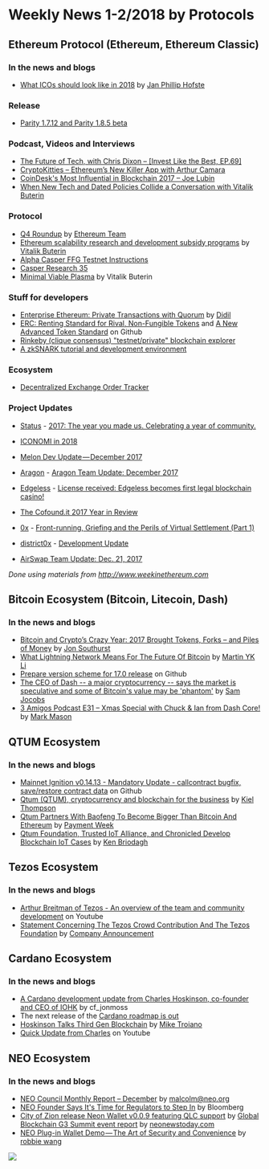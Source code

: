 # Weekly News 1-2/2018 by Protocols
## Ethereum Protocol (Ethereum, Ethereum Classic)
### In the news and blogs

* [What ICOs should look like in 2018](https://medium.com/tvtwocom/what-icos-should-look-like-in-2018-a96eda686a9b) by [Jan Phillip Hofste](https://medium.com/@jp.hofste?source=post_header_lockup)

### Release
* [Parity 1.7.12 and Parity 1.8.5 beta](https://github.com/paritytech/parity/releases)

### Podcast, Videos and Interviews  
* [The Future of Tech, with Chris Dixon – [Invest Like the Best, EP.69]](http://investorfieldguide.com/dixon/)
* [CryptoKitties – Ethereum’s New Killer App with Arthur Camara](http://blockchain.global/cryptokitties/)
* [CoinDesk's Most Influential in Blockchain 2017 – Joe Lubin](https://www.youtube.com/watch?v=d_LYMtI7hjs)
* [When New Tech and Dated Policies Collide a Conversation with Vitalik Buterin](https://www.youtube.com/watch?v=KlIFQ7GIdBA)

### Protocol
* [Q4 Roundup](https://blog.ethereum.org/2018/01/02/q4-roundup/) by [Ethereum Team](https://blog.ethereum.org/author/ethereum-team/)
* [Ethereum scalability research and development subsidy programs](https://blog.ethereum.org/2018/01/02/ethereum-scalability-research-development-subsidy-programs/) by [Vitalik Buterin](https://blog.ethereum.org/author/vitalik-buterin/)
* [Alpha Casper FFG Testnet Instructions](http://notes.eth.sg/MYEwhswJwMzAtADgCwEYBM9kAYBGJ4wBTETKdGZdXAVmRvUQDYg=?view)
* [Casper Research 35](https://www.youtube.com/watch?v=5DkBNpLtTUE)
* [Minimal Viable Plasma](https://ethresear.ch/t/minimal-viable-plasma/426) by Vitalik Buterin

### Stuff for developers
* [Enterprise Ethereum: Private Transactions with Quorum](https://medium.com/@didil/enterprise-ethereum-private-transactions-with-quorum-b0574bb60700) by [Didil](https://medium.com/@didil)
* [ERC: Renting Standard for Rival, Non-Fungible Tokens](https://github.com/ethereum/EIPs/issues/809) and [A New Advanced Token Standard](https://github.com/ethereum/EIPs/issues/777) on Github
* [Rinkeby (clique consensus) "testnet/private" blockchain explorer](https://www.reddit.com/r/ethereum/comments/7nzgpa/rinkeby_clique_consensus_testnetprivate/)
* [A zkSNARK tutorial and development environment](https://github.com/howardwu/libsnark-tutorial)

### Ecosystem
* [Decentralized Exchange Order Tracker](https://etherscan.io/dextracker)

### Project Updates
* [Status](status.im) - [2017: The year you made us. Celebrating a year of community.](https://blog.status.im/2017-the-year-you-made-us-celebrating-a-year-of-community-896e237a74f0)
* [ICONOMI in 2018](https://medium.com/iconominet/iconomi-in-2018-e9d01ee5159e)
* [Melon Dev Update — December 2017](https://medium.com/melonport-blog/melon-dev-update-december-2017-ac411b26404d)
* [Aragon](https://aragon.one/) - [Aragon Team Update: December 2017](https://blog.aragon.one/aragon-team-update-december-2017-cf076d3a46a3)

* [Edgeless](https://edgeless.io/) - [License received: Edgeless becomes first legal blockchain casino!](https://medium.com/edgeless/license-received-edgeless-becomes-first-legal-blockchain-casino-7ec171f72c3e)

* [The Cofound.it 2017 Year in Review](https://blog.cofound.it/the-cofound-it-2017-year-in-review-e6412e1f1ac1)
* [0x](https://0xproject.com/) - [Front-running, Griefing and the Perils of Virtual Settlement (Part 1)](https://blog.0xproject.com/front-running-griefing-and-the-perils-of-virtual-settlement-part-1-8554ab283e97)
* [district0x](https://district0x.io/) - [Development Update](https://blog.district0x.io/district0x-dev-update-december-26th-2017-82f6205c383a)
* [AirSwap Team Update: Dec. 21, 2017](https://blog.airswap.io/airswap-team-update-dec-21-2017-1566c0bc9af6)

*Done using materials from http://www.weekinethereum.com*

## Bitcoin Ecosystem (Bitcoin, Litecoin, Dash)
### In the news and blogs
* [Bitcoin and Crypto’s Crazy Year: 2017 Brought Tokens, Forks – and Piles of Money](https://www.bitsonline.com/bitcoin-crypto-crazy-year-2017/) by [Jon Southurst](https://www.bitsonline.com/author/jon-southurst/)
* [What Lightning Network Means For The Future Of Bitcoin](https://seekingalpha.com/article/4133695-lightning-network-means-future-bitcoin) by [Martin YK Li](https://seekingalpha.com/article/4133695-lightning-network-means-future-bitcoin)
* [Prepare version scheme for 17.0 release](https://github.com/bitcoin/bitcoin/pull/12026) on Github
* [The CEO of Dash -- a major cryptocurrency -- says the market is speculative and some of Bitcoin's value may be 'phantom'](https://www.businessinsider.com.au/dash-cryptocurrency-ceo-interview-2017-12) by [Sam Jocobs](https://www.businessinsider.com.au/author/sam-jacobs)
* [3 Amigos Podcast E31 – Xmas Special with Chuck & Ian from Dash Core!](https://www.dashforcenews.com/3-amigos-podcast-e31-xmas-special-with-chuck-ian-from-dash-core/) by [Mark Mason](https://www.dashforcenews.com/author/markm/)


## QTUM Ecosystem
### In the news and blogs
* [Mainnet Ignition v0.14.13 - Mandatory Update - callcontract bugfix, save/restore contract data](https://github.com/qtumproject/qtum/releases/tag/mainnet-ignition-v0.14.13) on Github
* [Qtum (QTUM), cryptocurrency and blockchain for the business](https://stocksgazette.com/2018/01/06/qtum-qtum-cryptocurrency-blockchain-business/) by [Kiel Thompson](https://stocksgazette.com/author/kiel-thompson/)
* [Qtum Partners With Baofeng To Become Bigger Than Bitcoin And Ethereum](https://paymentweek.com/2018-1-5-qtum-partners-baofeng-become-bigger-bitcoin-ethereum/) by [Payment Week](https://paymentweek.com/)
* [Qtum Foundation, Trusted IoT Alliance, and Chronicled Develop Blockchain IoT Cases](http://www.iotevolutionworld.com/iot/articles/436228-qtum-foundation-trusted-iot-alliance-chronicled-develop-blockcha.htm#.Wk8kC8QtTMs.twitter) by [Ken Briodagh](http://www.iotevolutionworld.com/columnist.aspx?id=100723&nm=Ken%20Briodagh)

## Tezos Ecosystem
### In the news and blogs
* [Arthur Breitman of Tezos - An overview of the team and community development](https://www.youtube.com/watch?v=37asZr4txFI) on Youtube
* [Statement Concerning The Tezos Crowd Contribution And The Tezos Foundation](http://fintechnews.ch/blockchain_bitcoin/statement-concerning-tezos-crowd-contribution-tezos-foundation/14375/) by [Company Announcement](http://fintechnews.ch/)

## Cardano Ecosystem
### In the news and blogs
* [A Cardano development update from Charles Hoskinson, co-founder and CEO of IOHK](https://forum.cardanohub.org/t/10-01-18-a-cardano-development-update-from-charles-hoskinson-co-founder-and-ceo-of-iohk/5730) by cf_jonmoss
* The next release of the [Cardano roadmap is out](https://cardanoroadmap.com/)
* [Hoskinson Talks Third Gen Blockchain](https://medium.com/g20-ventures/hoskinson-talks-third-gen-blockchain-1cfa54feea46) by [Mike Troiano](https://medium.com/@miketrap)
* [Quick Update from Charles](https://www.youtube.com/watch?v=AYCfikWgEzg&feature=youtu.be) on Youtube

## NEO Ecosystem
### In the news and blogs
* [NEO Council Monthly Report – December](https://neo.org/blog/details/3057) by malcolm@neo.org
* [NEO Founder Says It's Time for Regulators to Step In](https://www.bloomberg.com/news/videos/2018-01-11/neo-founder-says-it-s-time-for-regulators-to-step-in-video) by Bloomberg
* [City of Zion release Neon Wallet v0.0.9 featuring QLC support](https://neonewstoday.com/development/neon-wallet-v0-0-9-qlc-support/) by [Global Blockchain G3 Summit event report](https://neonewstoday.com/events/g3-summit-event-report/) by [neonewstoday.com](neonewstoday.com)
* [NEO Plug-in Wallet Demo — The Art of Security and Convenience](https://medium.com/neweconolab/neo-plug-in-wallet-demo-the-art-of-security-and-convenience-f1763d805d5c) by [robbie wang](https://medium.com/@WangRobbie)

[![](https://steemitimages.com/DQmdkWT6cCPVYNzZASwHD3WZ5hKpHQv7927MvBt8wRYDDEC/image.png)](http://company.cyber.fund/#newsletter)
